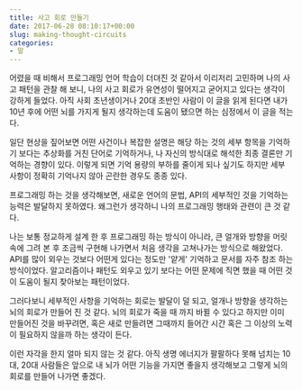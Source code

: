 ```yaml
---
title: 사고 회로 만들기
date: 2017-06-28 08:10:17+00:00
slug: making-thought-circuits
categories:
- 말
---
```


어렸을 때 비해서 프로그래밍 언어 학습이 더뎌진 것 같아서 이리저리 고민하며 나의 사고 패턴을 관찰 해 보니, 나의 사고 회로가 유연성이 떨어지고 굳어지고 있다는 생각이 강하게 들었다. 아직 사회 초년생이거나 20대 초반인 사람이 이 글을 읽게 된다면 내가 10년 후에 어떤 뇌를 가지게 될지 생각하는데 도움이 됐으면 하는 심정에서 이 글을 적는다.

일단 현상을 짚어보면 어떤 사건이나 복잡한 설명은 해당 하는 것의 세부 항목을 기억하기 보다는 추상화를 거친 단어로 기억하거나, 나 자신의 방식대로 해석한 최종 결론만 기억하는 경향이 있다. 이렇게 되면 기억 용량의 부하를 줄이게 되나 싶기도 하지만 세부 사항이 정확히 기억나지 않아 곤란한 경우도 종종 있다.

프로그래밍 하는 것을 생각해보면, 새로운 언어의 문법, API의 세부적인 것을 기억하는 능력은 발달하지 못하였다. 왜그런가 생각하니 나의 프로그래밍 행태와 관련이 큰 것 같다.

나는 보통 정교하게 설계 한 후 프로그래밍 하는 방식이 아니라, 큰 얼개와 방향을 머릿속에 그려 본 후 조금씩 구현해 나가면서 처음 생각을 고쳐나가는 방식으로 해왔었다. API를 많이 외우는 것보다 어떤게 있다는 정도만 '얕게' 기억하고 문서를 자주 참조 하는 방식이었다. 알고리즘이나 패턴도 외우고 있기 보다는 어떤 문제에 직면 했을 때 어떤 것이 도움이 될지 찾아보는 패턴이었다.

그러다보니 세부적인 사항을 기억하는 회로는 발달이 덜 되고, 얼개나 방향을 생각하는 뇌의 회로가 만들어 진 것 같다. 뇌의 회로가 죽을 때 까지 바뀔 수 있다고 하지만 이미 만들어진 것을 바꾸려면, 혹은 새로 만들려면 그때까지 들어간 시간 혹은 그 이상의 노력이 필요하지 않을까 하는 생각이 든다.

이런 자각을 한지 얼마 되지 않는 것 같다. 아직 생명 에너지가 팔팔하다 못해 넘치는 10대, 20대 사람들은 앞으로 내 뇌가 어떤 기능을 가지면 좋을지 생각해보고 그렇게 뇌의 회로를 만들어 나가면 좋겠다.
